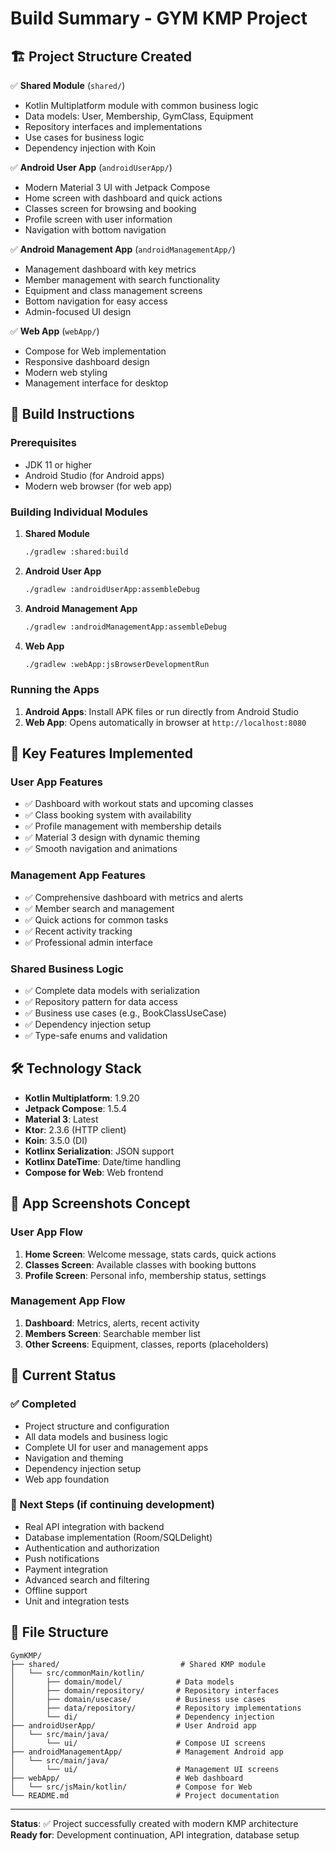 # Build Summary - GYM KMP Project

## 🏗️ Project Structure Created

✅ **Shared Module** (`shared/`)
- Kotlin Multiplatform module with common business logic
- Data models: User, Membership, GymClass, Equipment
- Repository interfaces and implementations
- Use cases for business logic
- Dependency injection with Koin

✅ **Android User App** (`androidUserApp/`)
- Modern Material 3 UI with Jetpack Compose
- Home screen with dashboard and quick actions
- Classes screen for browsing and booking
- Profile screen with user information
- Navigation with bottom navigation

✅ **Android Management App** (`androidManagementApp/`)
- Management dashboard with key metrics
- Member management with search functionality
- Equipment and class management screens
- Bottom navigation for easy access
- Admin-focused UI design

✅ **Web App** (`webApp/`)
- Compose for Web implementation
- Responsive dashboard design
- Modern web styling
- Management interface for desktop

## 🚀 Build Instructions

### Prerequisites
- JDK 11 or higher
- Android Studio (for Android apps)
- Modern web browser (for web app)

### Building Individual Modules

1. **Shared Module**
   ```bash
   ./gradlew :shared:build
   ```

2. **Android User App**
   ```bash
   ./gradlew :androidUserApp:assembleDebug
   ```

3. **Android Management App**
   ```bash
   ./gradlew :androidManagementApp:assembleDebug
   ```

4. **Web App**
   ```bash
   ./gradlew :webApp:jsBrowserDevelopmentRun
   ```

### Running the Apps

1. **Android Apps**: Install APK files or run directly from Android Studio
2. **Web App**: Opens automatically in browser at `http://localhost:8080`

## 🎯 Key Features Implemented

### User App Features
- ✅ Dashboard with workout stats and upcoming classes
- ✅ Class booking system with availability
- ✅ Profile management with membership details
- ✅ Material 3 design with dynamic theming
- ✅ Smooth navigation and animations

### Management App Features
- ✅ Comprehensive dashboard with metrics and alerts
- ✅ Member search and management
- ✅ Quick actions for common tasks
- ✅ Recent activity tracking
- ✅ Professional admin interface

### Shared Business Logic
- ✅ Complete data models with serialization
- ✅ Repository pattern for data access
- ✅ Business use cases (e.g., BookClassUseCase)
- ✅ Dependency injection setup
- ✅ Type-safe enums and validation

## 🛠️ Technology Stack

- **Kotlin Multiplatform**: 1.9.20
- **Jetpack Compose**: 1.5.4
- **Material 3**: Latest
- **Ktor**: 2.3.6 (HTTP client)
- **Koin**: 3.5.0 (DI)
- **Kotlinx Serialization**: JSON support
- **Kotlinx DateTime**: Date/time handling
- **Compose for Web**: Web frontend

## 📱 App Screenshots Concept

### User App Flow
1. **Home Screen**: Welcome message, stats cards, quick actions
2. **Classes Screen**: Available classes with booking buttons
3. **Profile Screen**: Personal info, membership status, settings

### Management App Flow
1. **Dashboard**: Metrics, alerts, recent activity
2. **Members Screen**: Searchable member list
3. **Other Screens**: Equipment, classes, reports (placeholders)

## 🚦 Current Status

### ✅ Completed
- Project structure and configuration
- All data models and business logic
- Complete UI for user and management apps
- Navigation and theming
- Dependency injection setup
- Web app foundation

### 🔄 Next Steps (if continuing development)
- Real API integration with backend
- Database implementation (Room/SQLDelight)
- Authentication and authorization
- Push notifications
- Payment integration
- Advanced search and filtering
- Offline support
- Unit and integration tests

## 📄 File Structure

```
GymKMP/
├── shared/                           # Shared KMP module
│   └── src/commonMain/kotlin/
│       ├── domain/model/            # Data models
│       ├── domain/repository/       # Repository interfaces
│       ├── domain/usecase/          # Business use cases
│       ├── data/repository/         # Repository implementations
│       └── di/                      # Dependency injection
├── androidUserApp/                  # User Android app
│   └── src/main/java/
│       └── ui/                      # Compose UI screens
├── androidManagementApp/            # Management Android app
│   └── src/main/java/
│       └── ui/                      # Management UI screens
├── webApp/                          # Web dashboard
│   └── src/jsMain/kotlin/           # Compose for Web
└── README.md                        # Project documentation
```

---

**Status**: ✅ Project successfully created with modern KMP architecture
**Ready for**: Development continuation, API integration, database setup